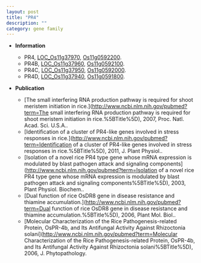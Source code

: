 ```yaml
---
layout: post
title: "PR4"
description: ""
category: gene family
---
```


* **Information**  
    + PR4, [LOC_Os11g37970](http://rice.uga.edu/cgi-bin/ORF_infopage.cgi?orf=LOC_Os11g37970), [Os11g0592200](https://rapdb.dna.affrc.go.jp/locus/?name=Os11g0592200).
    + PR4B, [LOC_Os11g37960](http://rice.uga.edu/cgi-bin/ORF_infopage.cgi?orf=LOC_Os11g37960), [Os11g0592100](https://rapdb.dna.affrc.go.jp/locus/?name=Os11g0592100).
    + PR4C, [LOC_Os11g37950](http://rice.uga.edu/cgi-bin/ORF_infopage.cgi?orf=LOC_Os11g37950), [Os11g0592000](https://rapdb.dna.affrc.go.jp/locus/?name=Os11g0592000).
    + PR4D, [LOC_Os11g37940](http://rice.uga.edu/cgi-bin/ORF_infopage.cgi?orf=LOC_Os11g37940), [Os11g0591800](https://rapdb.dna.affrc.go.jp/locus/?name=Os11g0591800).

* **Publication**  
    + [The small interfering RNA production pathway is required for shoot meristem initiation in rice.](http://www.ncbi.nlm.nih.gov/pubmed?term=The small interfering RNA production pathway is required for shoot meristem initiation in rice.%5BTitle%5D), 2007, Proc. Natl. Acad. Sci. U.S.A..
    + [Identification of a cluster of PR4-like genes involved in stress responses in rice.](http://www.ncbi.nlm.nih.gov/pubmed?term=Identification of a cluster of PR4-like genes involved in stress responses in rice.%5BTitle%5D), 2011, J. Plant Physiol..
    + [Isolation of a novel rice PR4 type gene whose mRNA expression is modulated by blast pathogen attack and signaling components](http://www.ncbi.nlm.nih.gov/pubmed?term=Isolation of a novel rice PR4 type gene whose mRNA expression is modulated by blast pathogen attack and signaling components%5BTitle%5D), 2003, Plant Physiol. Biochem..
    + [Dual function of rice OsDR8 gene in disease resistance and thiamine accumulation.](http://www.ncbi.nlm.nih.gov/pubmed?term=Dual function of rice OsDR8 gene in disease resistance and thiamine accumulation.%5BTitle%5D), 2006, Plant Mol. Biol..
    + [Molecular Characterization of the Rice Pathogenesis-related Protein, OsPR-4b, and Its Antifungal Activity Against Rhizoctonia solani](http://www.ncbi.nlm.nih.gov/pubmed?term=Molecular Characterization of the Rice Pathogenesis-related Protein, OsPR-4b, and Its Antifungal Activity Against Rhizoctonia solani%5BTitle%5D), 2006, J. Phytopathology.


